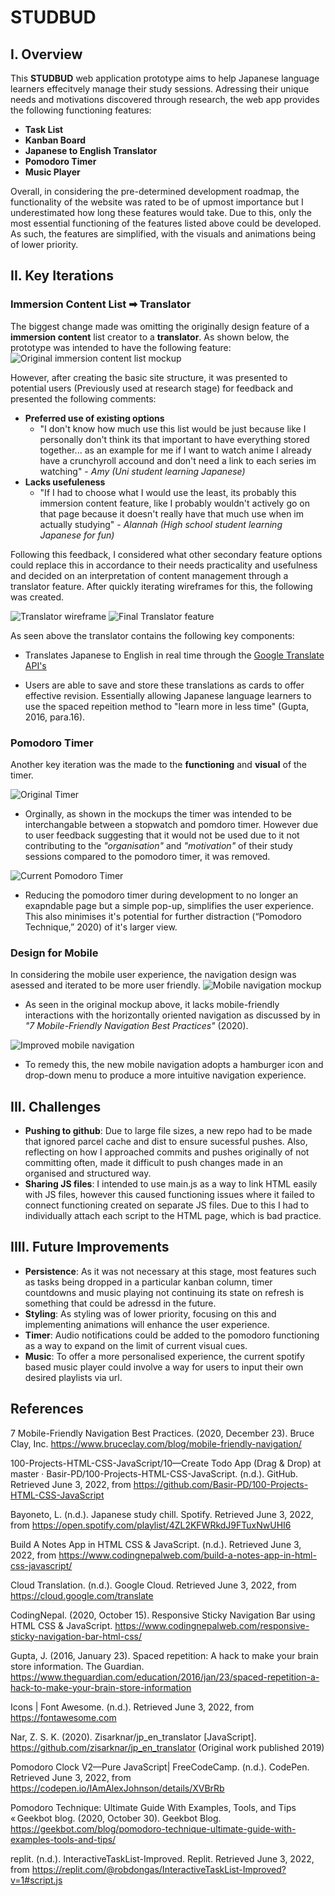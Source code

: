 # STUDBUD

## I. Overview
This **STUDBUD** web application prototype aims to help Japanese language learners effecitvely manage their study sessions. Adressing their unique needs and motivations discovered through research, the web app provides the following functioning features: 
  * **Task List**
  * **Kanban Board**
  * **Japanese to English Translator**
  * **Pomodoro Timer**
  * **Music Player**

Overall, in considering the pre-determined development roadmap, the functionality of the website was rated to be of upmost importance but I underestimated how long these features would take. Due to this, only the most essential functioning of the features listed above could be developed. As such, the features are simplified, with the visuals and animations being of lower priority.

## II. Key Iterations
### Immersion Content List ➡ Translator
The biggest change made was omitting the originally design feature of a **immersion content** list creator to a **translator**. As shown below, the prototype was intended to have the following feature:
![Original immersion content list mockup](docs/content.png)

However, after creating the basic site structure, it was presented to potential users (Previously used at research stage) for feedback and presented the following comments:

* **Preferred use of existing options**
  * "I don't know how much use this list would be just because like I personally don't think its that important to have everything stored together... as an example for me if I want to watch anime I already have a crunchyroll accound and don't need a link to each series im watching" - _Amy (Uni student learning Japanese)_
* **Lacks usefuleness**
  * "If I had to choose what I would use the least, its probably this immersion content feature, like I probably wouldn't actively go on that page because it doesn't really have that much use when im actually studying" - _Alannah (High school student learning Japanese for fun)_

Following this feedback, I considered what other secondary feature options could replace this in accordance to their needs practicality and usefulness and decided on an interpretation of content management through a translator feature. After quickly iterating wireframes for this, the following was created. 

![Translator wireframe](docs/wireframe.jpg)
![Final Translator feature](docs/translator.png)

As seen above the translator contains the following key components: 
* Translates Japanese to English in real time through the [Google Translate API's](https://cloud.google.com/translate/)
  
* Users are able to save and store these translations as cards to offer effective revision. Essentially allowing Japanese language learners to use the spaced repeition method to  "learn more in less time" (Gupta, 2016, para.16).

### Pomodoro Timer
Another key iteration was the made to the **functioning** and **visual** of the timer.

![Original Timer ](docs/timer-original.png)
* Orginally, as shown in the mockups the timer was intended to be interchangable between a stopwatch and pomdoro timer. However due to user feedback suggesting that it would not be used due to it not contributing to the _"organisation"_ and _"motivation"_ of their study sessions compared to the pomodoro timer, it was removed.

![Current Pomodoro Timer](docs/timer-current.png)
* Reducing the pomodoro timer during development to no longer an exapndable page but a simple pop-up, simplifies the user experience. This also minimises it's potential for further distraction (“Pomodoro Technique,” 2020) of it's larger view.  

### Design for Mobile
In considering the mobile user experience, the navigation design was asessed and iterated to be more user friendly. 
![Mobile navigation mockup](docs/nav-mockup.png)
* As seen in the original mockup above, it lacks mobile-friendly interactions with the horizontally oriented navigation as discussed by in _"7 Mobile-Friendly Navigation Best Practices"_ (2020).
  
![Improved mobile navigation](docs/improved-nav.png)
* To remedy this, the new mobile navigation adopts a hamburger icon and drop-down menu to produce a more intuitive navigation experience.

## III. Challenges
* **Pushing to github**: Due to large file sizes, a new repo had to be made that ignored parcel cache and dist to ensure sucessful pushes. Also, reflecting on how I approached commits and pushes originally of not committing often, made it difficult to push changes made in an organised and structured way. 
* **Sharing JS files**: I intended to use main.js as a way to link HTML easily with JS files, however this caused functioning issues where it failed to connect functioning created on separate JS files. Due to this I had to individually attach each script to the HTML page, which is bad practice. 

## IIII. Future Improvements
* **Persistence**: As it was not necessary at this stage, most features such as tasks being dropped in a particular kanban column, timer countdowns and music playing not continuing its state on refresh is something that could be adressd in the future.
* **Styling**: As styling was of lower priority, focusing on this and implementing animations will enhance the user experience.
* **Timer**: Audio notifications could be added to the pomodoro functioning as a way to expand on the limit of current visual cues.
* **Music**: To offer a more personalised experience, the current spotify based music player could involve a way for users to input their own desired playlists via url. 

## References
7 Mobile-Friendly Navigation Best Practices. (2020, December 23). Bruce Clay, Inc. https://www.bruceclay.com/blog/mobile-friendly-navigation/

100-Projects-HTML-CSS-JavaScript/10—Create Todo App (Drag & Drop) at master · Basir-PD/100-Projects-HTML-CSS-JavaScript. (n.d.). GitHub. Retrieved June 3, 2022, from https://github.com/Basir-PD/100-Projects-HTML-CSS-JavaScript

Bayoneto, L. (n.d.). Japanese study chill. Spotify. Retrieved June 3, 2022, from https://open.spotify.com/playlist/4ZL2KFWRkdJ9FTuxNwUHI6

Build A Notes App in HTML CSS & JavaScript. (n.d.). Retrieved June 3, 2022, from https://www.codingnepalweb.com/build-a-notes-app-in-html-css-javascript/

Cloud Translation. (n.d.). Google Cloud. Retrieved June 3, 2022, from https://cloud.google.com/translate

CodingNepal. (2020, October 15). Responsive Sticky Navigation Bar using HTML CSS & JavaScript. https://www.codingnepalweb.com/responsive-sticky-navigation-bar-html-css/

Gupta, J. (2016, January 23). Spaced repetition: A hack to make your brain store information. The Guardian. https://www.theguardian.com/education/2016/jan/23/spaced-repetition-a-hack-to-make-your-brain-store-information

Icons | Font Awesome. (n.d.). Retrieved June 3, 2022, from https://fontawesome.com

Nar, Z. S. K. (2020). Zisarknar/jp_en_translator [JavaScript]. https://github.com/zisarknar/jp_en_translator (Original work published 2019)

Pomodoro Clock V2—Pure JavaScript| FreeCodeCamp. (n.d.). CodePen. Retrieved June 3, 2022, from https://codepen.io/IAmAlexJohnson/details/XVBrRb

Pomodoro Technique: Ultimate Guide With Examples, Tools, and Tips « Geekbot blog. (2020, October 30). Geekbot Blog. https://geekbot.com/blog/pomodoro-technique-ultimate-guide-with-examples-tools-and-tips/

replit. (n.d.). InteractiveTaskList-Improved. Replit. Retrieved June 3, 2022, from https://replit.com/@robdongas/InteractiveTaskList-Improved?v=1#script.js